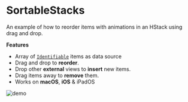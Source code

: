 # SortableStacks

An example of how to reorder items with animations in an HStack using drag and drop.

**Features**

- Array of [`Identifiable`](https://developer.apple.com/documentation/swift/identifiable) items as data source
- Drag and drop to **reorder**.
- Drop other **external** views to **insert** new items.
- Drag items away to **remove** them.
- Works  on **macOS**, **iOS** & iPadOS

![demo](Resources/demo.gif)

